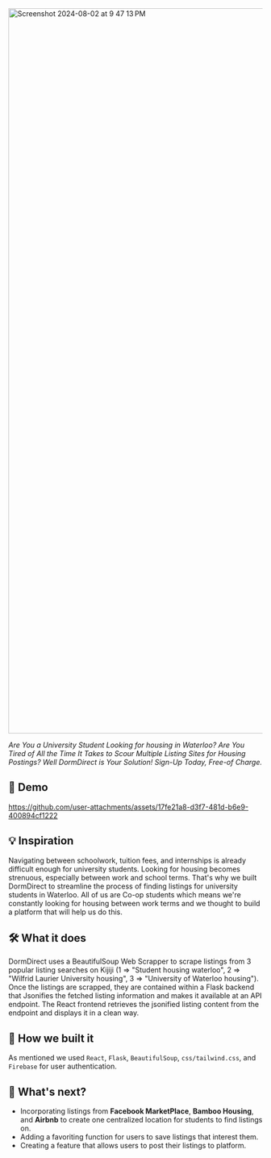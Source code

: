 <img width="1438" alt="Screenshot 2024-08-02 at 9 47 13 PM" src="https://github.com/user-attachments/assets/bc1f1bda-feaf-42a3-8b9c-c1896ff20e61">


_Are You a University Student Looking for housing in Waterloo? Are You Tired of All the Time It Takes to Scour Multiple Listing Sites for Housing Postings? Well DormDirect is Your Solution! Sign-Up Today, Free-of Charge._

## 🎥 Demo
https://github.com/user-attachments/assets/17fe21a8-d3f7-481d-b6e9-400894cf1222


## 💡 Inspiration
Navigating between schoolwork, tuition fees, and internships is already difficult enough for university students. Looking for housing becomes strenuous, especially between work and school terms. That's why we built DormDirect to streamline the process of finding listings for university students in Waterloo. All of us are Co-op students which means we're constantly looking for housing between work terms and we thought to build a platform that will help us do this. 

## 🛠️ What it does
DormDirect uses a BeautifulSoup Web Scrapper to scrape listings from 3 popular listing searches on Kijiji (1 => "Student housing waterloo", 2 => "Wilfrid Laurier University housing", 3 => "University of Waterloo housing"). Once the listings are scrapped, they are contained within a Flask backend that Jsonifies the fetched listing information and makes it available at an API endpoint. The React frontend  retrieves the jsonified listing content from the endpoint and displays it in a clean way.      

## 🧰 How we built it
As mentioned we used ```React```, ```Flask```, ```BeautifulSoup```, ```css/tailwind.css```, and ```Firebase``` for user authentication.

## 🔮 What's next?
- Incorporating listings from **Facebook MarketPlace**, **Bamboo Housing**, and **Airbnb** to create one centralized location for students to find listings on.
- Adding a favoriting function for users to save listings that interest them.
- Creating a feature that allows users to post their listings to platform.
